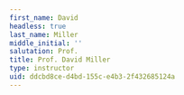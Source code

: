 ```yaml
---
first_name: David
headless: true
last_name: Miller
middle_initial: ''
salutation: Prof.
title: Prof. David Miller
type: instructor
uid: ddcbd8ce-d4bd-155c-e4b3-2f432685124a
---
```

